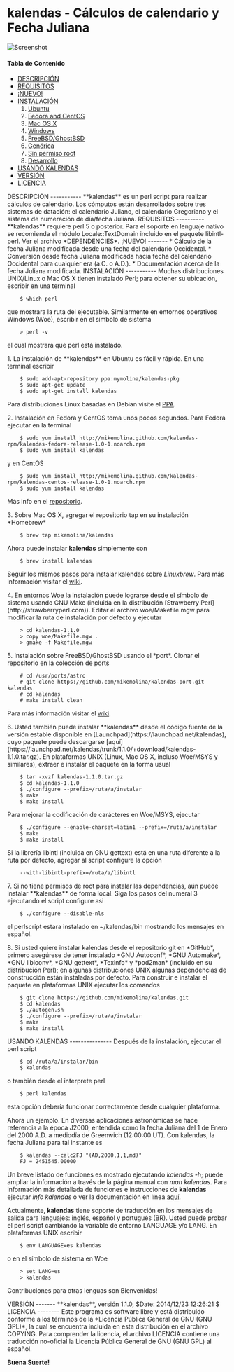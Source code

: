 kalendas - Cálculos de calendario y Fecha Juliana
=================================================

![Screenshot](https://github.com/mikemolina/kalendas/wiki/images/01_gterm.png)

#### Tabla de Contenido
* [DESCRIPCIÓN](#description)
* [REQUISITOS](#require)
* [¡NUEVO!](#news)
* [INSTALACIÓN](#install)
  1. [Ubuntu](#debian)
  2. [Fedora and CentOS](#rhel)
  3. [Mac OS X](#mac)
  4. [Windows](#win)
  5. [FreeBSD/GhostBSD](#freebsd)
  6. [Genérica](#unix)
  7. [Sin permiso root](#noroot)
  8. [Desarrollo](#dev)
* [USANDO KALENDAS](#use)
* [VERSIÓN](#version)
* [LICENCIA](#license)

<a name="description"/>
DESCRIPCIÓN
-----------
**kalendas** es un perl script para realizar cálculos de calendario.
Los cómputos están desarrollados sobre tres sistemas de datación:
el calendario Juliano, el calendario Gregoriano y el sistema de
numeración de día/fecha Juliana.

<a name="require"/>
REQUISITOS
----------
**kalendas** requiere perl 5 o posterior. Para el soporte en lenguaje
nativo se recomienda el módulo Locale::TextDomain incluido en el
paquete libintl-perl. Ver el archivo *DEPENDENCIES*.

<a name="news"/>
¡NUEVO!
-------
* Cálculo de la fecha Juliana modificada desde una fecha del calendario
Occidental.
* Conversión desde fecha Juliana modificada hacia fecha del calendario
Occidental para cualquier era (a.C. o A.D.).
* Documentación acerca de la fecha Juliana modificada.

<a name="install"/>
INSTALACIÓN
-----------
Muchas distribuciones UNIX/Linux o Mac OS X tienen instalado Perl;
para obtener su ubicación, escribir en una terminal

        $ which perl
que mostrara la ruta del ejecutable. Similarmente en entornos
operativos Windows (Woe), escribir en el símbolo de sistema

        > perl -v
el cual mostrara que perl está instalado.

<a name="debian"/>
1. La instalación de **kalendas** en Ubuntu es fácil y rápida. En una
terminal escribir

        $ sudo add-apt-repository ppa:mymolina/kalendas-pkg
        $ sudo apt-get update
        $ sudo apt-get install kalendas
Para distribuciones Linux basadas en Debian visite el [PPA](https://launchpad.net/~mymolina/+archive/ubuntu/kalendas-pkg).

<a name="rhel"/>
2. Instalación en Fedora y CentOS toma unos pocos segundos. Para
Fedora ejecutar en la terminal

        $ sudo yum install http://mikemolina.github.com/kalendas-rpm/kalendas-fedora-release-1.0-1.noarch.rpm
        $ sudo yum install kalendas
y en CentOS

        $ sudo yum install http://mikemolina.github.com/kalendas-rpm/kalendas-centos-release-1.0-1.noarch.rpm
        $ sudo yum install kalendas
Más info en el [repositorio](http://mikemolina.github.io/kalendas-rpm/).

<a name="mac"/>
3. Sobre Mac OS X, agregar el repositorio tap en su instalación *Homebrew*

        $ brew tap mikemolina/kalendas
Ahora puede instalar **kalendas** simplemente con

        $ brew install kalendas
Seguir los mismos pasos para instalar kalendas sobre *Linuxbrew*. Para más información visitar el
[wiki](https://github.com/mikemolina/kalendas/wiki/kalendas-on-homebrew).

<a name="win"/>
4. En entornos Woe la instalación puede lograrse desde
el símbolo de sistema usando GNU Make (incluida en la distribución
[Strawberry Perl](http://strawberryperl.com)). Editar el archivo
woe/Makefile.mgw para modificar la ruta de instalación por defecto
y ejecutar

        > cd kalendas-1.1.0
        > copy woe/Makefile.mgw .
        > gmake -f Makefile.mgw

<a name="freebsd"/>
5. Instalación sobre FreeBSD/GhostBSD usando el *port*. Clonar el
repositorio en la colección de ports

        # cd /usr/ports/astro
        # git clone https://github.com/mikemolina/kalendas-port.git kalendas
        # cd kalendas
        # make install clean
Para más información visitar el [wiki](https://github.com/mikemolina/kalendas/wiki/kalendas-port).

<a name="unix"/>
6. Usted también puede instalar **kalendas** desde el código fuente de
la versión estable disponible en [Launchpad](https://launchpad.net/kalendas),
cuyo paquete puede descargarse [aquí](https://launchpad.net/kalendas/trunk/1.1.0/+download/kalendas-1.1.0.tar.gz).
En plataformas UNIX (Linux, Mac OS X, incluso Woe/MSYS y similares),
extraer e instalar el paquete en la forma usual

        $ tar -xvzf kalendas-1.1.0.tar.gz
        $ cd kalendas-1.1.0
        $ ./configure --prefix=/ruta/a/instalar
        $ make
        $ make install
Para mejorar la codificación de carácteres en Woe/MSYS, ejecutar

        $ ./configure --enable-charset=latin1 --prefix=/ruta/a/instalar
        $ make
        $ make install
Si la librería libintl (incluida en GNU gettext) está en una ruta
diferente a la ruta por defecto, agregar al script configure la
opción

        --with-libintl-prefix=/ruta/a/libintl

<a name="noroot"/>
7. Si no tiene permisos de root para instalar las dependencias, aún
puede instalar **kalendas** de forma local. Siga los pasos del numeral
3 ejecutando el script configure asi

        $ ./configure --disable-nls
el perlscript estara instalado en ~/kalendas/bin mostrando los mensajes
en español.

<a name="dev"/>
8. Si usted quiere instalar kalendas desde el repositorio git
en *GitHub*, primero asegúrese de tener instalado *GNU Autoconf*,
*GNU Automake*, *GNU libiconv*, *GNU gettext*, *Texinfo* y *pod2man* (incluido
en su distribución Perl); en algunas distribuciones UNIX algunas
dependencias de construcción están instaladas por defecto.
Para construir e instalar el paquete en plataformas UNIX ejecutar los
comandos

        $ git clone https://github.com/mikemolina/kalendas.git
        $ cd kalendas
        $ ./autogen.sh
        $ ./configure --prefix=/ruta/a/instalar
        $ make
        $ make install

<a name="use"/>
USANDO KALENDAS
---------------
Después de la instalación, ejecutar el perl script

        $ cd /ruta/a/instalar/bin
        $ kalendas
o también desde el interprete perl

        $ perl kalendas
esta opción debería funcionar correctamente desde cualquier plataforma.

Ahora un ejemplo. En diversas aplicaciones astronómicas se hace
referencia a la época J2000, entendida como la fecha Juliana del 1
de Enero del 2000 A.D. a mediodía de Greenwich (12:00:00 UT). Con
kalendas, la fecha Juliana para tal instante es

        $ kalendas --calc2FJ "(AD,2000,1,1,md)"
        FJ = 2451545.00000
Un breve listado de funciones es mostrado ejecutando *kalendas -h*; puede
ampliar la información a través de la página manual con *man kalendas*.
Para información más detallada de funciones e instrucciones de **kalendas**
ejecutar *info kalendas* o ver la documentación en línea [aquí](https://launchpad.net/kalendas/trunk/1.1.0/+download/kalendas-doc.pdf).

Actualmente, **kalendas** tiene soporte de traducción en los mensajes de
salida para lenguajes: inglés, español y portugués (BR). Usted puede probar
el perl script cambiando la variable de entorno LANGUAGE y/o LANG. En
plataformas UNIX escribir

        $ env LANGUAGE=es kalendas
o en el símbolo de sistema en Woe

        > set LANG=es
        > kalendas
Contribuciones para otras lenguas son Bienvenidas!

<a name="version"/>
VERSIÓN
-------
**kalendas**, versión 1.1.0, $Date: 2014/12/23 12:26:21 $

<a name="license"/>
LICENCIA
--------
Este programa es software libre y está distribuido conforme a los
términos de la *Licencia Pública General de GNU (GNU GPL)*, la cual
se encuentra incluida en esta distribución en el archivo COPYING.
Para comprender la licencia, el archivo LICENCIA contiene una
traducción no-oficial la Licencia Pública General de GNU (GNU GPL)
al español.

**Buena Suerte!**

